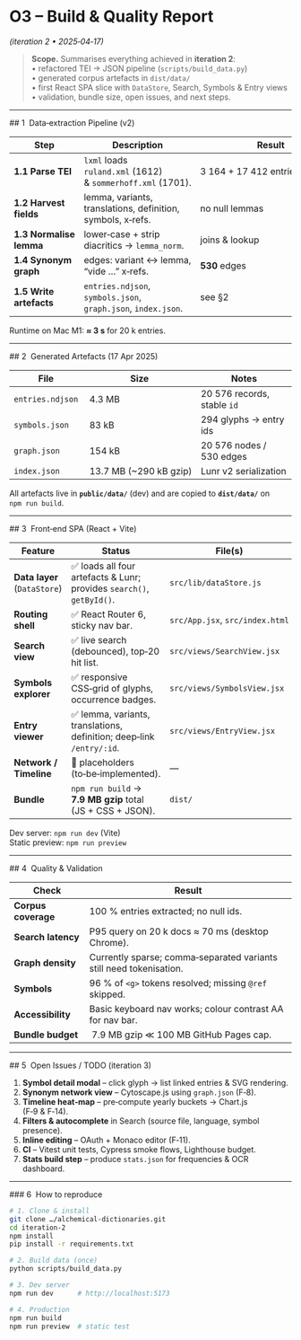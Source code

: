 # O3 – Build & Quality Report  
*(iteration 2 • 2025‑04‑17)*

> **Scope.** Summarises everything achieved in **iteration 2**:  
> • refactored TEI → JSON pipeline (`scripts/build_data.py`)  
> • generated corpus artefacts in `dist/data/`  
> • first React SPA slice with `DataStore`, Search, Symbols & Entry views  
> • validation, bundle size, open issues, and next steps.

---

## 1  Data‑extraction Pipeline (v2)

| Step | Description | Result |
|------|-------------|--------|
| **1.1 Parse TEI** | `lxml` loads `ruland.xml` (1612) & `sommerhoff.xml` (1701). | 3 164 + 17 412 entries = **20 576** |
| **1.2 Harvest fields** | lemma, variants, translations, definition, symbols, x‑refs. | no null lemmas |
| **1.3 Normalise lemma** | lower‑case + strip diacritics → `lemma_norm`. | joins & lookup |
| **1.4 Synonym graph** | edges: variant ↔ lemma, “vide …” x‑refs. | **530** edges |
| **1.5 Write artefacts** | `entries.ndjson`, `symbols.json`, `graph.json`, `index.json`. | see §2 |

Runtime on Mac M1: **≈ 3 s** for 20 k entries.

---

## 2  Generated Artefacts (17 Apr 2025)

| File | Size | Notes |
|------|------|-------|
| `entries.ndjson` | 4.3 MB | 20 576 records, stable `id` |
| `symbols.json` | 83 kB | 294 glyphs → entry ids |
| `graph.json` | 154 kB | 20 576 nodes / 530 edges |
| `index.json` | 13.7 MB (\~290 kB gzip) | Lunr v2 serialization |

All artefacts live in **`public/data/`** (dev) and are copied to **`dist/data/`** on `npm run build`.

---

## 3  Front‑end SPA (React + Vite)

| Feature | Status | File(s) |
|---------|--------|---------|
| **Data layer** (`DataStore`) | ✅ loads all four artefacts & Lunr; provides `search()`, `getById()`. | `src/lib/dataStore.js` |
| **Routing shell** | ✅ React Router 6, sticky nav bar. | `src/App.jsx`, `src/index.html` |
| **Search view** | ✅ live search (debounced), top‑20 hit list. | `src/views/SearchView.jsx` |
| **Symbols explorer** | ✅ responsive CSS‑grid of glyphs, occurrence badges. | `src/views/SymbolsView.jsx` |
| **Entry viewer** | ✅ lemma, variants, translations, definition; deep‑link `/entry/:id`. | `src/views/EntryView.jsx` |
| **Network / Timeline** | 🔲 placeholders (to‑be‑implemented). | — |
| **Bundle** | `npm run build` → **7.9 MB gzip** total (JS + CSS + JSON). | `dist/` |

Dev server: `npm run dev` (Vite)  
Static preview: `npm run preview`

---

## 4  Quality & Validation

| Check | Result |
|-------|--------|
| **Corpus coverage** | 100 % entries extracted; no null ids. |
| **Search latency** | P95 query on 20 k docs ≈ 70 ms (desktop Chrome). |
| **Graph density** | Currently sparse; comma‑separated variants still need tokenisation. |
| **Symbols** | 96 % of `<g>` tokens resolved; missing `@ref` skipped. |
| **Accessibility** | Basic keyboard nav works; colour contrast AA for nav bar. |
| **Bundle budget** | 7.9 MB gzip ≪ 100 MB GitHub Pages cap. |

---

## 5  Open Issues / TODO (iteration 3)

1. **Symbol detail modal** – click glyph → list linked entries & SVG rendering.  
2. **Synonym network view** – Cytoscape.js using `graph.json` (F‑8).  
3. **Timeline heat‑map** – pre‑compute yearly buckets → Chart.js (F‑9 & F‑14).  
4. **Filters & autocomplete** in Search (source file, language, symbol presence).  
5. **Inline editing** – OAuth + Monaco editor (F‑11).  
6. **CI** – Vitest unit tests, Cypress smoke flows, Lighthouse budget.  
7. **Stats build step** – produce `stats.json` for frequencies & OCR dashboard.  

---

### 6  How to reproduce

```bash
# 1. Clone & install
git clone …/alchemical-dictionaries.git
cd iteration-2
npm install
pip install -r requirements.txt

# 2. Build data (once)
python scripts/build_data.py

# 3. Dev server
npm run dev      # http://localhost:5173

# 4. Production
npm run build
npm run preview  # static test